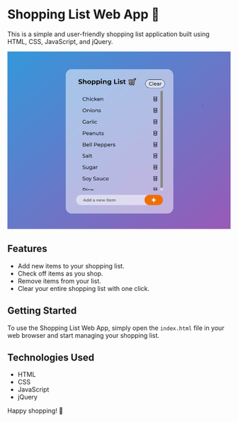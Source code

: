 # Shopping List Web App 🛒

This is a simple and user-friendly shopping list application built using HTML, CSS, JavaScript, and jQuery.

![Shopping List Screenshot](screenshot.png)

## Features

- Add new items to your shopping list.
- Check off items as you shop.
- Remove items from your list.
- Clear your entire shopping list with one click.

## Getting Started

To use the Shopping List Web App, simply open the `index.html` file in your web browser and start managing your shopping list.

## Technologies Used

- HTML
- CSS
- JavaScript
- jQuery

Happy shopping! 🛒
